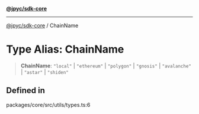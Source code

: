 [**@jpyc/sdk-core**](../README.md)

---

[@jpyc/sdk-core](../globals.md) / ChainName

# Type Alias: ChainName

> **ChainName**: `"local"` \| `"ethereum"` \| `"polygon"` \| `"gnosis"` \| `"avalanche"` \| `"astar"` \| `"shiden"`

## Defined in

packages/core/src/utils/types.ts:6
